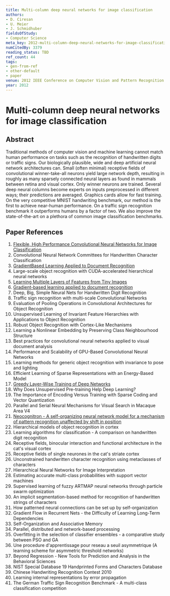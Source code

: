 ```yaml
---
title: Multi-column deep neural networks for image classification
authors:
- D. Ciresan
- U. Meier
- J. Schmidhuber
fieldsOfStudy:
- Computer Science
meta_key: 2012-multi-column-deep-neural-networks-for-image-classification
numCitedBy: 3379
reading_status: TBD
ref_count: 44
tags:
- gen-from-ref
- other-default
- paper
venue: 2012 IEEE Conference on Computer Vision and Pattern Recognition
year: 2012
---
```


# Multi-column deep neural networks for image classification

## Abstract

Traditional methods of computer vision and machine learning cannot match human performance on tasks such as the recognition of handwritten digits or traffic signs. Our biologically plausible, wide and deep artificial neural network architectures can. Small (often minimal) receptive fields of convolutional winner-take-all neurons yield large network depth, resulting in roughly as many sparsely connected neural layers as found in mammals between retina and visual cortex. Only winner neurons are trained. Several deep neural columns become experts on inputs preprocessed in different ways; their predictions are averaged. Graphics cards allow for fast training. On the very competitive MNIST handwriting benchmark, our method is the first to achieve near-human performance. On a traffic sign recognition benchmark it outperforms humans by a factor of two. We also improve the state-of-the-art on a plethora of common image classification benchmarks.

## Paper References

1. [Flexible, High Performance Convolutional Neural Networks for Image Classification](2011-flexible-high-performance-convolutional-neural-networks-for-image-classification)
2. Convolutional Neural Network Committees for Handwritten Character Classification
3. [GradientBased Learning Applied to Document Recognition](2001-gradientbased-learning-applied-to-document-recognition)
4. Large-scale object recognition with CUDA-accelerated hierarchical neural networks
5. [Learning Multiple Layers of Features from Tiny Images](2009-learning-multiple-layers-of-features-from-tiny-images)
6. [Gradient-based learning applied to document recognition](1998-gradient-based-learning-applied-to-document-recognition)
7. Deep, Big, Simple Neural Nets for Handwritten Digit Recognition
8. Traffic sign recognition with multi-scale Convolutional Networks
9. Evaluation of Pooling Operations in Convolutional Architectures for Object Recognition
10. Unsupervised Learning of Invariant Feature Hierarchies with Applications to Object Recognition
11. Robust Object Recognition with Cortex-Like Mechanisms
12. Learning a Nonlinear Embedding by Preserving Class Neighbourhood Structure
13. Best practices for convolutional neural networks applied to visual document analysis
14. Performance and Scalability of GPU-Based Convolutional Neural Networks
15. Learning methods for generic object recognition with invariance to pose and lighting
16. Efficient Learning of Sparse Representations with an Energy-Based Model
17. [Greedy Layer-Wise Training of Deep Networks](2006-greedy-layer-wise-training-of-deep-networks)
18. Why Does Unsupervised Pre-training Help Deep Learning?
19. The Importance of Encoding Versus Training with Sparse Coding and Vector Quantization
20. Parallel and Serial Neural Mechanisms for Visual Search in Macaque Area V4
21. [Neocognitron - A self-organizing neural network model for a mechanism of pattern recognition unaffected by shift in position](2004-neocognitron-a-self-organizing-neural-network-model-for-a-mechanism-of-pattern-recognition-unaffected-by-shift-in-position)
22. Hierarchical models of object recognition in cortex
23. Learning algorithms for classification - A comparison on handwritten digit recognition
24. Receptive fields, binocular interaction and functional architecture in the cat's visual cortex
25. Receptive fields of single neurones in the cat's striate cortex
26. Unconstrained handwritten character recognition using metaclasses of characters
27. Hierarchical Neural Networks for Image Interpretation
28. Estimating accurate multi-class probabilities with support vector machines
29. Supervised learning of fuzzy ARTMAP neural networks through particle swarm optimization
30. An implicit segmentation-based method for recognition of handwritten strings of characters
31. How patterned neural connections can be set up by self-organization
32. Gradient Flow in Recurrent Nets - the Difficulty of Learning Long-Term Dependencies
33. Self-Organization and Associative Memory
34. Parallel, distributed and network-based processing
35. Overfitting in the selection of classifier ensembles - a comparative study between PSO and GA
36. Une procedure d'apprentissage pour reseau a seuil asymmetrique (A learning scheme for asymmetric threshold networks)
37. Beyond Regression - New Tools for Prediction and Analysis in the Behavioral Sciences
38. NIST Special Database 19 Handprinted Forms and Characters Database
39. Chinese Handwriting Recognition Contest 2010
40. Learning internal representations by error propagation
41. The German Traffic Sign Recognition Benchmark - A multi-class classification competition
